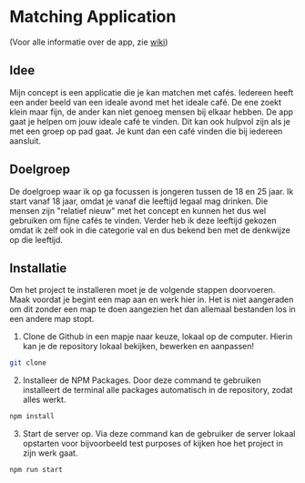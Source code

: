 # Matching Application

(Voor alle informatie over de app, zie <a href="https://github.com/LinaParren/matching_application/wiki">wiki</a>)

## Idee
Mijn concept is een applicatie die je kan matchen met cafés. Iedereen heeft een ander beeld van een ideale avond met het ideale café. De ene zoekt klein maar fijn, de ander kan niet genoeg mensen bij elkaar hebben. De app gaat je helpen om jouw ideale café te vinden. Dit kan ook hulpvol zijn als je met een groep op pad gaat. Je kunt dan een café vinden die bij iedereen aansluit.

## Doelgroep
De doelgroep waar ik op ga focussen is jongeren tussen de 18 en 25 jaar. Ik start vanaf 18 jaar, omdat je vanaf die leeftijd legaal mag drinken. Die mensen zijn "relatief nieuw" met het concept en kunnen het dus wel gebruiken om fijne cafés te vinden. Verder heb ik deze leeftijd gekozen omdat ik zelf ook in die categorie val en dus bekend ben met de denkwijze op die leeftijd.

## Installatie

Om het project te installeren moet je de volgende stappen doorvoeren. Maak voordat je begint een map aan en werk hier in. Het is niet aangeraden om dit zonder een map te doen aangezien het dan allemaal bestanden los in een andere map stopt.

1. Clone de Github in een mapje naar keuze, lokaal op de computer. Hierin kan je de repository lokaal bekijken, bewerken en aanpassen!
  ```sh
  git clone 
  ```
  2. Installeer de NPM Packages. Door deze command te gebruiken installeert de terminal alle packages automatisch in de repository, zodat alles werkt.
  ```sh
  npm install
  ```
  3. Start de server op. Via deze command kan de gebruiker de server lokaal opstarten voor bijvoorbeeld test purposes of kijken hoe het project in zijn werk gaat.
  ```sh
  npm run start
  ```

